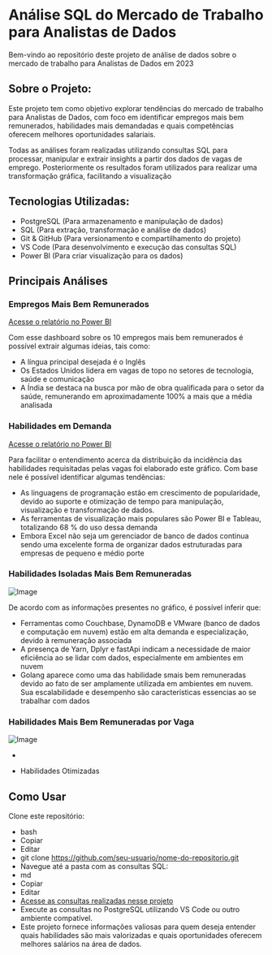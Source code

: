 # Análise SQL do Mercado de Trabalho para Analistas de Dados

Bem-vindo ao repositório deste projeto de análise de dados sobre o mercado de trabalho para Analistas de Dados em 2023

## Sobre o Projeto:

Este projeto tem como objetivo explorar tendências do mercado de trabalho para Analistas de Dados, com foco em identificar empregos mais bem remunerados, habilidades mais demandadas e quais competências oferecem melhores oportunidades salariais.

Todas as análises foram realizadas utilizando consultas SQL para processar, manipular e extrair insights a partir dos dados de vagas de emprego. Posteriormente os resultados foram utilizados para realizar uma transformação gráfica, facilitando a visualização

## Tecnologias Utilizadas:

* PostgreSQL (Para armazenamento e manipulação de dados)
* SQL (Para extração, transformação e análise de dados)
* Git & GitHub (Para versionamento e compartilhamento do projeto)
* VS Code (Para desenvolvimento e execução das consultas SQL)
* Power BI (Para criar visualização para os dados)

## Principais Análises

### Empregos Mais Bem Remunerados

[Acesse o relatório no Power BI](https://github.com/DouglasGregorySantanaSilva/Projeto_SQL/blob/main/10_Empregos_Remunerados.pbix)

Com esse dashboard sobre os 10 empregos mais bem remunerados é possível extrair algumas ideias, tais como:

* A língua principal desejada é o Inglês
* Os Estados Unidos lidera em vagas de topo no setores de tecnologia, saúde e comunicação
* A Índia se destaca na busca por mão de obra qualificada para o setor da saúde, remunerando em aproximadamente 100% a mais que a média analisada

### Habilidades em Demanda

[Acesse o relatório no Power BI](https://app.powerbi.com/groups/me/reports/c700984f-9d7d-4a9a-b87a-c63218afeb99/579eca483b7218ca0bab?experience=power-bi)

Para facilitar o entendimento acerca da distribuição da incidência das habilidades requisitadas pelas vagas foi elaborado este gráfico. Com base nele é possível identificar algumas tendências:

* As linguagens de programação estão em crescimento de popularidade, devido ao suporte e otimização de tempo para manipulação, visualização e transformação de dados.
* As ferramentas de visualização mais populares são Power BI e Tableau, totalizando 68 % do uso dessa demanda
* Embora Excel não seja um gerenciador de banco de dados continua sendo uma excelente forma de organizar dados estruturadas para empresas de pequeno e médio porte

### Habilidades Isoladas Mais Bem Remuneradas

![Image](https://github.com/user-attachments/assets/d4b92d21-4e72-47d5-8053-68629479199e)

De acordo com as informações presentes no gráfico, é possível inferir que:

* Ferramentas como Couchbase, DynamoDB e VMware (banco de dados e computação em nuvem) estão em alta demanda e especialização, devido à remuneração associada
* A presença de Yarn, Dplyr e fastApi indicam a necessidade de maior eficiência ao se lidar com dados, especialmente em ambientes em nuvem
* Golang aparece como uma das habilidade smais bem remuneradas devido ao fato de ser amplamente utilizada em ambientes em nuvem. Sua escalabilidade e desempenho são características essencias ao se trabalhar com dados

### Habilidades Mais Bem Remuneradas por Vaga

![Image](https://github.com/user-attachments/assets/0f4acaea-610b-4865-a6f1-2d5a4f7d532e)

* 

* Habilidades Otimizadas

## Como Usar

Clone este repositório:
* bash
* Copiar
* Editar
* git clone https://github.com/seu-usuario/nome-do-repositorio.git
* Navegue até a pasta com as consultas SQL:
* md
* Copiar
* Editar
* [Acesse as consultas realizadas nesse projeto](Projeto_SQL/)
* Execute as consultas no PostgreSQL utilizando VS Code ou outro ambiente compatível.
* Este projeto fornece informações valiosas para quem deseja entender quais habilidades são mais valorizadas e quais oportunidades oferecem melhores salários na área de dados.

